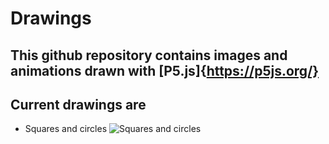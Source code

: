 # Drawings

## This github repository contains images and animations drawn with [P5.js]{https://p5js.org/}

## Current drawings are

- Squares and circles
![Squares and circles](./square_circles/square_circles.gif)

